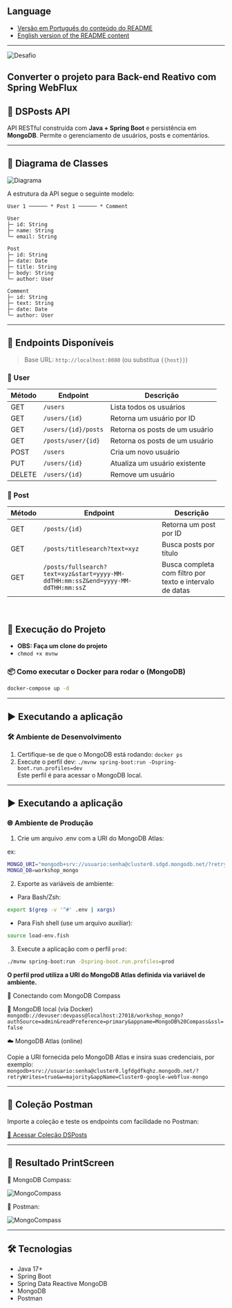 ## Language
- [Versão em Português do conteúdo do README](README.md) <br/>
- [English version of the README content](README.us.md)
---
<p align="left">
  <img src="https://img.shields.io/static/v1?label=Objetivo:&message=Converter%20para%20WebFlux%20Reativo&color=8257E5&labelColor=000000" alt="Desafio" />
</p>

## Converter o projeto para Back-end Reativo com Spring WebFlux

## 📝 DSPosts API

API RESTful construída com **Java + Spring Boot** e persistência em **MongoDB**. Permite o gerenciamento de usuários, posts e comentários.

---

## 📐 Diagrama de Classes

![Diagrama](https://raw.githubusercontent.com/wekers/spring-webflux-mongodb/refs/heads/main/model-spring-mongodb.png)

A estrutura da API segue o seguinte modelo:

```
User 1 ────── * Post 1 ────── * Comment

User
├─ id: String
├─ name: String
└─ email: String

Post
├─ id: String
├─ date: Date
├─ title: String
├─ body: String
└─ author: User

Comment
├─ id: String
├─ text: String
├─ date: Date
└─ author: User
```

---

## 🚀 Endpoints Disponíveis

> Base URL: `http://localhost:8080` (ou substitua `{{host}}`)

### 👤 User

| Método | Endpoint | Descrição |
|--------|----------|-----------|
| GET    | `/users` | Lista todos os usuários |
| GET    | `/users/{id}` | Retorna um usuário por ID |
| GET    | `/users/{id}/posts` | Retorna os posts de um usuário |
| GET	 | `/posts/user/{id}`	| Retorna os posts de um usuário |
| POST   | `/users` | Cria um novo usuário |
| PUT    | `/users/{id}` | Atualiza um usuário existente |
| DELETE | `/users/{id}` | Remove um usuário |

### 📝 Post

| Método | Endpoint | Descrição |
|--------|----------|-----------|
| GET    | `/posts/{id}` | Retorna um post por ID |
| GET    | `/posts/titlesearch?text=xyz` | Busca posts por título |
| GET    | `/posts/fullsearch?text=xyz&start=yyyy-MM-ddTHH:mm:ssZ&end=yyyy-MM-ddTHH:mm:ssZ` | Busca completa com filtro por texto e intervalo de datas |
<br/>

## 🚀 Execução do Projeto

- **OBS: Faça um clone do projeto**
- `chmod +x mvnw`

### 📦 Como executar o Docker para rodar o (MongoDB)

```bash
docker-compose up -d
```

---

## ▶️ Executando a aplicação <br/>
### 🛠️ Ambiente de Desenvolvimento

1. Certifique-se de que o MongoDB está rodando:
```docker ps```
2. Execute o perfil dev:
```./mvnw spring-boot:run -Dspring-boot.run.profiles=dev```
<br/>Este perfil é para acessar o MongoDB local.

---

## ▶️ Executando a aplicação <br/>
### 🌐 Ambiente de Produção

1. Crie um arquivo .env com a URI do MongoDB Atlas:

ex:
```bash
MONGO_URI="mongodb+srv://usuario:senha@cluster0.sdgd.mongodb.net/?retryWrites=true&w=majority&appName=Cluster0-google-webflux-mongo"
MONGO_DB=workshop_mongo
```

2. Exporte as variáveis de ambiente:

* Para Bash/Zsh:

```bash
export $(grep -v '^#' .env | xargs)
```

* Para Fish shell (use um arquivo auxiliar):
```bash
source load-env.fish
```

3. Execute a aplicação com o perfil `prod:`
```bash
./mvnw spring-boot:run -Dspring-boot.run.profiles=prod
```
**O perfil prod utiliza a URI do MongoDB Atlas definida via variável de ambiente.**

💾 Conectando com MongoDB Compass

🔌 MongoDB local (via Docker)
`mongodb://devuser:devpass@localhost:27018/workshop_mongo?authSource=admin&readPreference=primary&appname=MongoDB%20Compass&ssl=false`

☁️ MongoDB Atlas (online)

Copie a URI fornecida pelo MongoDB Atlas e insira suas credenciais, por exemplo:
`mongodb+srv://usuario:senha@cluster0.lgfdgdfkqhz.mongodb.net/?retryWrites=true&w=majority&appName=Cluster0-google-webflux-mongo`

---

## 🔗 Coleção Postman

Importe a coleção e teste os endpoints com facilidade no Postman:

[📂 Acessar Coleção DSPosts](https://raw.githubusercontent.com/wekers/spring-webflux-mongodb/refs/heads/main/Workshop%20Webflux%20MongoDB.postman_collection.json)

---

## 📐 Resultado PrintScreen

🔌 MongoDB Compass:

![MongoCompass](https://raw.githubusercontent.com/wekers/spring-webflux-mongodb/refs/heads/main/mongodb_img.png)

🚀 Postman:

![MongoCompass](https://raw.githubusercontent.com/wekers/spring-webflux-mongodb/refs/heads/main/postman_img.png)

---

## 🛠️ Tecnologias

- Java 17+
- Spring Boot
- Spring Data Reactive MongoDB
- MongoDB
- Postman

